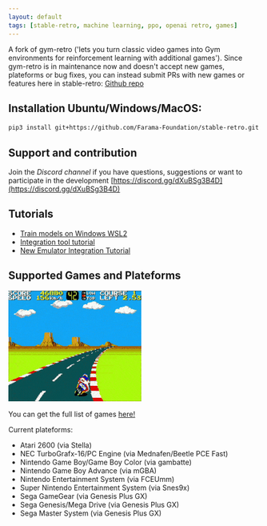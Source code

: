 ```yaml
---
layout: default
tags: [stable-retro, machine learning, ppo, openai retro, games]
---
```


A fork of gym-retro ('lets you turn classic video games into Gym environments for reinforcement learning with additional games').
Since gym-retro is in maintenance now and doesn't accept new games, plateforms or bug fixes, you can instead submit PRs with new games or features here in stable-retro: [Github repo](https://github.com/Farama-Foundation/stable-retro)


## Installation Ubuntu/Windows/MacOS:
```bash
pip3 install git+https://github.com/Farama-Foundation/stable-retro.git
```


## Support and contribution
Join the *Discord channel* if you have questions, suggestions or want to participate in the development
[https://discord.gg/dXuBSg3B4D](https://discord.gg/dXuBSg3B4D)


## Tutorials

*   [Train models on Windows WSL2](https://www.youtube.com/watch?v=LRgGSQGNZeE)
*   [Integration tool tutorial](https://youtube.com/playlist?list=PLmwlWbdWpZVtH6NXqWbrnWOf6SWv9nJBY)
*   [New Emulator Integration Tutorial](https://github.com/openai/retro/issues/169)

## Supported Games and Plateforms

![hang-on](./assets/hang-on.gif)


You can get the full list of games [here!](https://github.com/MatPoliquin/stable-retro/tree/master/retro/data/stable) 

Current plateforms:

*   Atari 2600 (via Stella)
*   NEC TurboGrafx-16/PC Engine (via Mednafen/Beetle PCE Fast)
*   Nintendo Game Boy/Game Boy Color (via gambatte)
*   Nintendo Game Boy Advance (via mGBA)
*   Nintendo Entertainment System (via FCEUmm)
*   Super Nintendo Entertainment System (via Snes9x)
*   Sega GameGear (via Genesis Plus GX)
*   Sega Genesis/Mega Drive (via Genesis Plus GX)
*   Sega Master System (via Genesis Plus GX)



